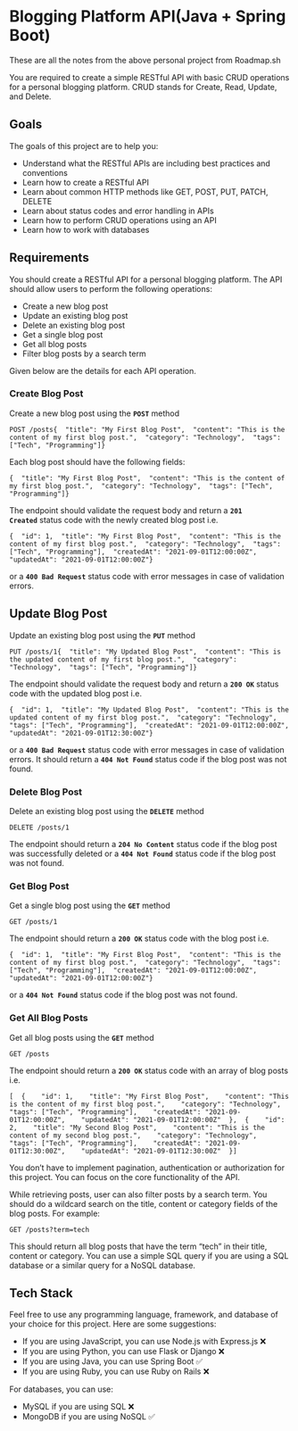 # Blogging Platform API(Java + Spring Boot)

These are all the notes from the above personal project from Roadmap.sh

You are required to create a simple RESTful API with basic CRUD operations for a personal blogging platform. CRUD stands for Create, Read, Update, and Delete.

## **Goals**

The goals of this project are to help you:

- Understand what the RESTful APIs are including best practices and conventions
- Learn how to create a RESTful API
- Learn about common HTTP methods like GET, POST, PUT, PATCH, DELETE
- Learn about status codes and error handling in APIs
- Learn how to perform CRUD operations using an API
- Learn how to work with databases

## **Requirements**

You should create a RESTful API for a personal blogging platform. The API should allow users to perform the following operations:

- Create a new blog post
- Update an existing blog post
- Delete an existing blog post
- Get a single blog post
- Get all blog posts
- Filter blog posts by a search term

Given below are the details for each API operation.

### **Create Blog Post**

Create a new blog post using the **`POST`** method

```
POST /posts{  "title": "My First Blog Post",  "content": "This is the content of my first blog post.",  "category": "Technology",  "tags": ["Tech", "Programming"]}
```

Each blog post should have the following fields:

```
{  "title": "My First Blog Post",  "content": "This is the content of my first blog post.",  "category": "Technology",  "tags": ["Tech", "Programming"]}
```

The endpoint should validate the request body and return a **`201 Created`** status code with the newly created blog post i.e.

```
{  "id": 1,  "title": "My First Blog Post",  "content": "This is the content of my first blog post.",  "category": "Technology",  "tags": ["Tech", "Programming"],  "createdAt": "2021-09-01T12:00:00Z",  "updatedAt": "2021-09-01T12:00:00Z"}
```

or a **`400 Bad Request`** status code with error messages in case of validation errors.

## **Update Blog Post**

Update an existing blog post using the **`PUT`** method

```
PUT /posts/1{  "title": "My Updated Blog Post",  "content": "This is the updated content of my first blog post.",  "category": "Technology",  "tags": ["Tech", "Programming"]}
```

The endpoint should validate the request body and return a **`200 OK`** status code with the updated blog post i.e.

```
{  "id": 1,  "title": "My Updated Blog Post",  "content": "This is the updated content of my first blog post.",  "category": "Technology",  "tags": ["Tech", "Programming"],  "createdAt": "2021-09-01T12:00:00Z",  "updatedAt": "2021-09-01T12:30:00Z"}
```

or a **`400 Bad Request`** status code with error messages in case of validation errors. It should return a **`404 Not Found`** status code if the blog post was not found.

### **Delete Blog Post**

Delete an existing blog post using the **`DELETE`** method

```
DELETE /posts/1
```

The endpoint should return a **`204 No Content`** status code if the blog post was successfully deleted or a **`404 Not Found`** status code if the blog post was not found.

### **Get Blog Post**

Get a single blog post using the **`GET`** method

```
GET /posts/1
```

The endpoint should return a **`200 OK`** status code with the blog post i.e.

```
{  "id": 1,  "title": "My First Blog Post",  "content": "This is the content of my first blog post.",  "category": "Technology",  "tags": ["Tech", "Programming"],  "createdAt": "2021-09-01T12:00:00Z",  "updatedAt": "2021-09-01T12:00:00Z"}
```

or a **`404 Not Found`** status code if the blog post was not found.

### **Get All Blog Posts**

Get all blog posts using the **`GET`** method

```
GET /posts
```

The endpoint should return a **`200 OK`** status code with an array of blog posts i.e.

```
[  {    "id": 1,    "title": "My First Blog Post",    "content": "This is the content of my first blog post.",    "category": "Technology",    "tags": ["Tech", "Programming"],    "createdAt": "2021-09-01T12:00:00Z",    "updatedAt": "2021-09-01T12:00:00Z"  },  {    "id": 2,    "title": "My Second Blog Post",    "content": "This is the content of my second blog post.",    "category": "Technology",    "tags": ["Tech", "Programming"],    "createdAt": "2021-09-01T12:30:00Z",    "updatedAt": "2021-09-01T12:30:00Z"  }]
```

You don’t have to implement pagination, authentication or authorization for this project. You can focus on the core functionality of the API.

While retrieving posts, user can also filter posts by a search term. You should do a wildcard search on the title, content or category fields of the blog posts. For example:

```
GET /posts?term=tech
```

This should return all blog posts that have the term “tech” in their title, content or category. You can use a simple SQL query if you are using a SQL database or a similar query for a NoSQL database.

## **Tech Stack**

Feel free to use any programming language, framework, and database of your choice for this project. Here are some suggestions:

- If you are using JavaScript, you can use Node.js with Express.js ❌
- If you are using Python, you can use Flask or Django ❌
- If you are using Java, you can use Spring Boot ✅
- If you are using Ruby, you can use Ruby on Rails ❌

For databases, you can use:

- MySQL if you are using SQL ❌
- MongoDB if you are using NoSQL ✅

